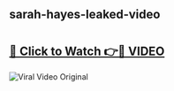 ## sarah-hayes-leaked-video 

# <h2><a href="http://freeplayer.one?title=sarah-hayes-leaked-video&ref=21J">🔗 Click to Watch 👉🔴 VIDEO</a></h2>

<a href="http://freeplayer.one?title=sarah-hayes-leaked-video&ref=21J" rel="nofollow" data-target="animated-image.originalLink"><img src="https://i.ibb.co.com/xMMVF88/686577567.gif" alt="Viral Video Original" style="max-width: 100%; display: inline-block;" data-target="animated-image.originalImage"></a>

